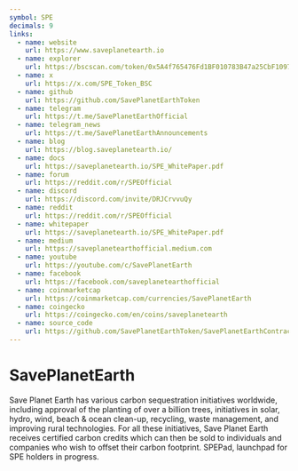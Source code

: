 ```yaml
---
symbol: SPE
decimals: 9
links:
  - name: website
    url: https://www.saveplanetearth.io
  - name: explorer
    url: https://bscscan.com/token/0x5A4f765476Fd1BF010783B47a25CbF10974e6A37
  - name: x
    url: https://x.com/SPE_Token_BSC
  - name: github
    url: https://github.com/SavePlanetEarthToken
  - name: telegram
    url: https://t.me/SavePlanetEarthOfficial
  - name: telegram_news
    url: https://t.me/SavePlanetEarthAnnouncements
  - name: blog
    url: https://blog.saveplanetearth.io/
  - name: docs
    url: https://saveplanetearth.io/SPE_WhitePaper.pdf
  - name: forum
    url: https://reddit.com/r/SPEOfficial
  - name: discord
    url: https://discord.com/invite/DRJCrvvuQy
  - name: reddit
    url: https://reddit.com/r/SPEOfficial
  - name: whitepaper
    url: https://saveplanetearth.io/SPE_WhitePaper.pdf
  - name: medium
    url: https://saveplanetearthofficial.medium.com
  - name: youtube
    url: https://youtube.com/c/SavePlanetEarth
  - name: facebook
    url: https://facebook.com/saveplanetearthofficial
  - name: coinmarketcap
    url: https://coinmarketcap.com/currencies/SavePlanetEarth
  - name: coingecko
    url: https://coingecko.com/en/coins/saveplanetearth
  - name: source_code
    url: https://github.com/SavePlanetEarthToken/SavePlanetEarthContract
---
```


# SavePlanetEarth

Save Planet Earth has various carbon sequestration initiatives worldwide, including approval of the planting of over a billion trees, initiatives in solar, hydro, wind, beach & ocean clean-up, recycling, waste management, and improving rural technologies. For all these initiatives, Save Planet Earth receives certified carbon credits which can then be sold to individuals and companies who wish to offset their carbon footprint. SPEPad, launchpad for SPE holders in progress.
